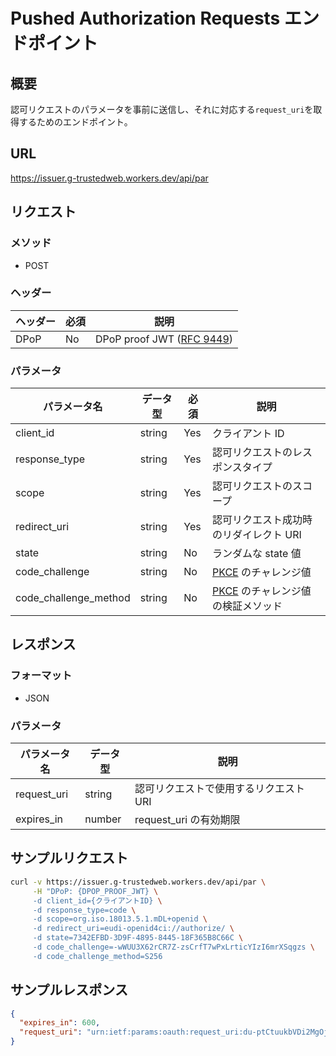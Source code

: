 # Pushed Authorization Requests エンドポイント

## 概要

認可リクエストのパラメータを事前に送信し、それに対応する`request_uri`を取得するためのエンドポイント。

## URL

https://issuer.g-trustedweb.workers.dev/api/par

## リクエスト

### メソッド

- POST

### ヘッダー

| ヘッダー | 必須 | 説明                                                                     |
| -------- | ---- | ------------------------------------------------------------------------ |
| DPoP     | No   | DPoP proof JWT ([RFC 9449](https://www.rfc-editor.org/rfc/rfc9449.html)) |

### パラメータ

| パラメータ名          | データ型 | 必須 | 説明                                                                             |
| --------------------- | -------- | ---- | -------------------------------------------------------------------------------- |
| client_id             | string   | Yes  | クライアント ID                                                                  |
| response_type         | string   | Yes  | 認可リクエストのレスポンスタイプ                                                 |
| scope                 | string   | Yes  | 認可リクエストのスコープ                                                         |
| redirect_uri          | string   | Yes  | 認可リクエスト成功時のリダイレクト URI                                           |
| state                 | string   | No   | ランダムな state 値                                                              |
| code_challenge        | string   | No   | [PKCE](https://www.rfc-editor.org/rfc/rfc7636.html) のチャレンジ値               |
| code_challenge_method | string   | No   | [PKCE](https://www.rfc-editor.org/rfc/rfc7636.html) のチャレンジ値の検証メソッド |

## レスポンス

### フォーマット

- JSON

### パラメータ

| パラメータ名 | データ型 | 説明                                   |
| ------------ | -------- | -------------------------------------- |
| request_uri  | string   | 認可リクエストで使用するリクエスト URI |
| expires_in   | number   | request_uri の有効期限                 |

## サンプルリクエスト

```sh
curl -v https://issuer.g-trustedweb.workers.dev/api/par \
     -H "DPoP: {DPOP_PROOF_JWT} \
     -d client_id={クライアントID} \
     -d response_type=code \
     -d scope=org.iso.18013.5.1.mDL+openid \
     -d redirect_uri=eudi-openid4ci://authorize/ \
     -d state=7342EFBD-3D9F-4895-8445-18F365B8C66C \
     -d code_challenge=-wWUU3X62rCR7Z-zsCrfT7wPxLrticYIzI6mrXSqgzs \
     -d code_challenge_method=S256
```

## サンプルレスポンス

```json
{
  "expires_in": 600,
  "request_uri": "urn:ietf:params:oauth:request_uri:du-ptCtuukbVDi2MgOjYwwb99cl-ho0bzzLb0X0u1n0"
}
```
